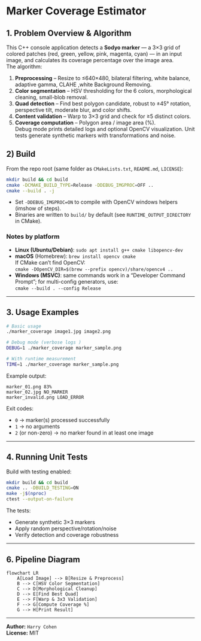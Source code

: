 # Marker Coverage Estimator

## 1. Problem Overview & Algorithm 

This C++ console application detects a **Sodyo marker** — a 3×3 grid of colored patches (red, green, yellow, pink, magenta, cyan) — in an input image, and calculates its coverage percentage over the image area.  
The algorithm:
1. **Preprocessing** – Resize to ≤640×480, bilateral filtering, white balance, adaptive gamma, CLAHE ,white Background Removing.
2. **Color segmentation** – HSV thresholding for the 6 colors, morphological cleaning, small-blob removal.
3. **Quad detection** – Find best polygon candidate, robust to ±45° rotation, perspective tilt, moderate blur, and color shifts.
4. **Content validation** – Warp to 3×3 grid and check for ≥5 distinct colors.
5. **Coverage computation** – Polygon area / image area (%).  
Debug mode prints detailed logs and optional OpenCV visualization. Unit tests generate synthetic markers with transformations and noise.

## 2) Build 

From the repo root (same folder as `CMakeLists.txt`, `README.md`, `LICENSE`):

```bash
mkdir build && cd build
cmake -DCMAKE_BUILD_TYPE=Release -DDEBUG_IMGPROC=OFF ..
cmake --build . -j
```

- Set `-DDEBUG_IMGPROC=ON` to compile with OpenCV windows helpers (imshow of steps).  
- Binaries are written to `build/` by default (see `RUNTIME_OUTPUT_DIRECTORY` in CMake).

### Notes by platform 
- **Linux (Ubuntu/Debian)**: `sudo apt install g++ cmake libopencv-dev`
- **macOS** (Homebrew): `brew install opencv cmake`  
  If CMake can’t find OpenCV:  
  `cmake -DOpenCV_DIR=$(brew --prefix opencv)/share/opencv4 ..`
- **Windows (MSVC)**: same commands work in a “Developer Command Prompt”; for multi-config generators, use:  
  `cmake --build . --config Release`

---

## 3. Usage Examples

```bash
# Basic usage
./marker_coverage image1.jpg image2.png

# Debug mode (verbose logs )
DEBUG=1 ./marker_coverage marker_sample.png

# With runtime measurement
TIME=1 ./marker_coverage marker_sample.png
```

Example output:
```
marker_01.png 83%
marker_02.jpg NO_MARKER
marker_invalid.png LOAD_ERROR
```

Exit codes:
- `0` → marker(s) processed successfully
- `1` → no arguments
- `2` (or non-zero) → no marker found in at least one image

---

## 4. Running Unit Tests

Build with testing enabled:
```bash
mkdir build && cd build
cmake .. -DBUILD_TESTING=ON
make -j$(nproc)
ctest --output-on-failure
```

The tests:
- Generate synthetic 3×3 markers
- Apply random perspective/rotation/noise
- Verify detection and coverage robustness

---


## 6. Pipeline Diagram

```mermaid
flowchart LR
    A[Load Image] --> B[Resize & Preprocess]
    B --> C[HSV Color Segmentation]
    C --> D[Morphological Cleanup]
    D --> E[Find Best Quad]
    E --> F[Warp & 3x3 Validation]
    F --> G[Compute Coverage %]
    G --> H[Print Result]
```

---

**Author:** `Harry Cohen`  
**License:** MIT  
